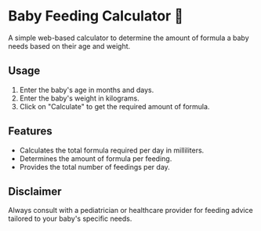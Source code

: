 # Baby Feeding Calculator 🍼

A simple web-based calculator to determine the amount of formula a baby needs based on their age and weight.

## Usage

1. Enter the baby's age in months and days.
2. Enter the baby's weight in kilograms.
3. Click on "Calculate" to get the required amount of formula.

## Features

- Calculates the total formula required per day in milliliters.
- Determines the amount of formula per feeding.
- Provides the total number of feedings per day.

## Disclaimer

Always consult with a pediatrician or healthcare provider for feeding advice tailored to your baby's specific needs.
